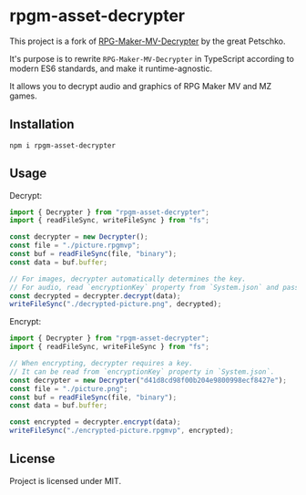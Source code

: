 # rpgm-asset-decrypter

This project is a fork of [RPG-Maker-MV-Decrypter](https://gitlab.com/Petschko/RPG-Maker-MV-Decrypter) by the great Petschko.

It's purpose is to rewrite `RPG-Maker-MV-Decrypter` in TypeScript according to modern ES6 standards, and make it runtime-agnostic.

It allows you to decrypt audio and graphics of RPG Maker MV and MZ games.

## Installation

`npm i rpgm-asset-decrypter`

## Usage

Decrypt:

```js
import { Decrypter } from "rpgm-asset-decrypter";
import { readFileSync, writeFileSync } from "fs";

const decrypter = new Decrypter();
const file = "./picture.rpgmvp";
const buf = readFileSync(file, "binary");
const data = buf.buffer;

// For images, decrypter automatically determines the key.
// For audio, read `encryptionKey` property from `System.json` and pass it to `Decrypter` constructor.
const decrypted = decrypter.decrypt(data);
writeFileSync("./decrypted-picture.png", decrypted);
```

Encrypt:

```js
import { Decrypter } from "rpgm-asset-decrypter";
import { readFileSync, writeFileSync } from "fs";

// When encrypting, decrypter requires a key.
// It can be read from `encryptionKey` property in `System.json`.
const decrypter = new Decrypter("d41d8cd98f00b204e9800998ecf8427e");
const file = "./picture.png";
const buf = readFileSync(file, "binary");
const data = buf.buffer;

const encrypted = decrypter.encrypt(data);
writeFileSync("./encrypted-picture.rpgmvp", encrypted);
```

## License

Project is licensed under MIT.
